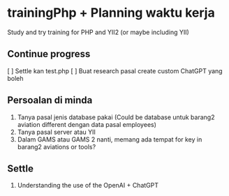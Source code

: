 # trainingPhp + Planning waktu kerja
Study and try training for PHP and YII2 (or maybe including YII)

## Continue progress
[ ] Settle kan test.php
[ ] Buat research pasal create custom ChatGPT yang boleh 

## Persoalan di minda
1. Tanya pasal jenis database pakai (Could be database untuk barang2 aviation different dengan data pasal employees)
2. Tanya pasal server atau YII
3. Dalam GAMS atau GAMS 2 nanti, memang ada tempat for key in barang2 aviations or tools?

## Settle
1. Understanding the use of the OpenAI + ChatGPT 
